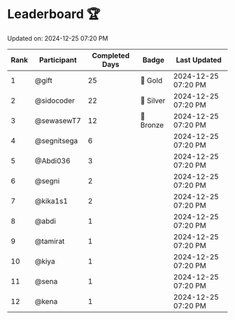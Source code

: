 # Leaderboard 🏆

Updated on: 2024-12-25 07:20 PM

| Rank | Participant       | Completed Days | Badge      | Last Updated         |
|------|-------------------|----------------|------------|----------------------|
| 1    | @gift             | 25             | 🏅 Gold     | 2024-12-25 07:20 PM |
| 2    | @sidocoder        | 22             | 🥈 Silver   | 2024-12-25 07:20 PM |
| 3    | @sewasewT7        | 12             | 🥉 Bronze   | 2024-12-25 07:20 PM |
| 4    | @segnitsega       | 6              |            | 2024-12-25 07:20 PM |
| 5    | @Abdi036          | 3              |            | 2024-12-25 07:20 PM |
| 6    | @segni            | 2              |            | 2024-12-25 07:20 PM |
| 7    | @kika1s1          | 2              |            | 2024-12-25 07:20 PM |
| 8    | @abdi             | 1              |            | 2024-12-25 07:20 PM |
| 9    | @tamirat          | 1              |            | 2024-12-25 07:20 PM |
| 10   | @kiya             | 1              |            | 2024-12-25 07:20 PM |
| 11   | @sena             | 1              |            | 2024-12-25 07:20 PM |
| 12   | @kena             | 1              |            | 2024-12-25 07:20 PM |
